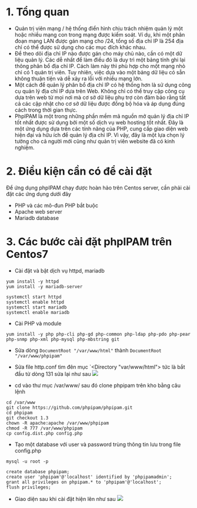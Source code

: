 # 1. Tổng quan
- Quản trị viên mạng / hệ thống điển hình chịu trách nhiệm quản lý một hoặc nhiều mạng con trong mạng được kiểm soát. Ví dụ, khi một phân đoạn mạng LAN được gán mạng cho /24, tổng số địa chỉ IP là 254 địa chỉ có thể được sử dụng cho các mục đích khác nhau. 
- Để theo dõi địa chỉ IP nào được gán cho máy chủ nào, cần có một dữ liệu quản lý. Các dễ nhất để làm điều đó là duy trì một bảng tính ghi lại thông phân bổ địa chỉ IP. Cách làm này thì phù hợp cho một mạng nhỏ chỉ có 1 quản trị viên. Tuy nhiên, việc dựa vào một bảng dữ liệu có sẵn không thuận tiện và dễ xảy ra lỗi với nhiều mạng lớn. 
- Một cách để quản lý phân bổ địa chỉ IP có hệ thống hơn là sử dụng công cụ quản lý địa chỉ IP dựa trên Web. Không chỉ có thể truy cập công cụ dựa trên web từ mọi nơi mà cơ sở dữ liệu phụ trợ còn đảm bảo rằng tất cả các cập nhật cho cơ sở dữ liệu được đồng bộ hóa và áp dụng đúng cách trong thời gian thực. 
- PhpIPAM là một trong những phần mềm mã nguồn mở quản lý địa chỉ IP tốt nhất được sử dụng bởi một số dịch vụ web hosting tốt nhất. Đây là một ứng dụng dựa trên các tính năng của PHP, cung cấp giao diện web hiện đại và hữu ích để quản lý địa chỉ IP. Vì vậy, đây là một lựa chọn lý tưởng cho cả người mới cũng như quản trị viên website đã có kinh nghiệm.
# 2. Điều kiện cần có để cài đặt
Để ứng dụng phpIPAM chạy được hoàn hảo trên Centos server, cần phải cài đặt các ứng dụng dưới đây
- PHP và các mô-đun PHP bắt buộc
- Apache web server
- Mariadb database
# 3. Các bước cài đặt phpIPAM trên Centos7
- Cài đặt và bật dịch vụ httpd, mariadb
```
yum install -y httpd
yum install -y mariadb-server
```
```
systemctl start httpd
systemctl enable httpd
systemctl start mariadb
systemctl enable mariadb
```
- Cài PHP và module
```
yum install -y php php-cli php-gd php-common php-ldap php-pdo php-pear php-snmp php-xml php-mysql php-mbstring git
```
- Sửa dòng `DocumentRoot "/var/www/html"` thành `DocumentRoot "/var/www/phpipam"`
- Sửa file http.conf tìm đên mục `<Directory "var/www/html"> tức là bắt đầu từ dòng 131 sửa lại như sau
![](https://imgur.com/0QvqyZc.png)

- cd vào thư mục /var/www/ sau đó clone phpipam trên kho bằng câu lệnh
```
cd /var/www
git clone https://github.com/phpipam/phpipam.git
cd phpipam
git checkout 1.3
chown -R apache:apache /var/www/phpipam
chmod -R 777 /var/www/phpipam
cp config.dist.php config.php
```
- Tạo một database với user và password trùng thông tin lưu trong file config.php
```
mysql -u root -p
```
```
create database phpipam;
create user 'phpipam'@'localhost' identified by 'phpipamadmin';
grant all privileges on phpipam.* to 'phpipam'@'localhost';
flush privileges;
```
- Giao diện sau khi cài đặt hiện lên như sau
![](https://imgur.com/PkOH9L8.png)

